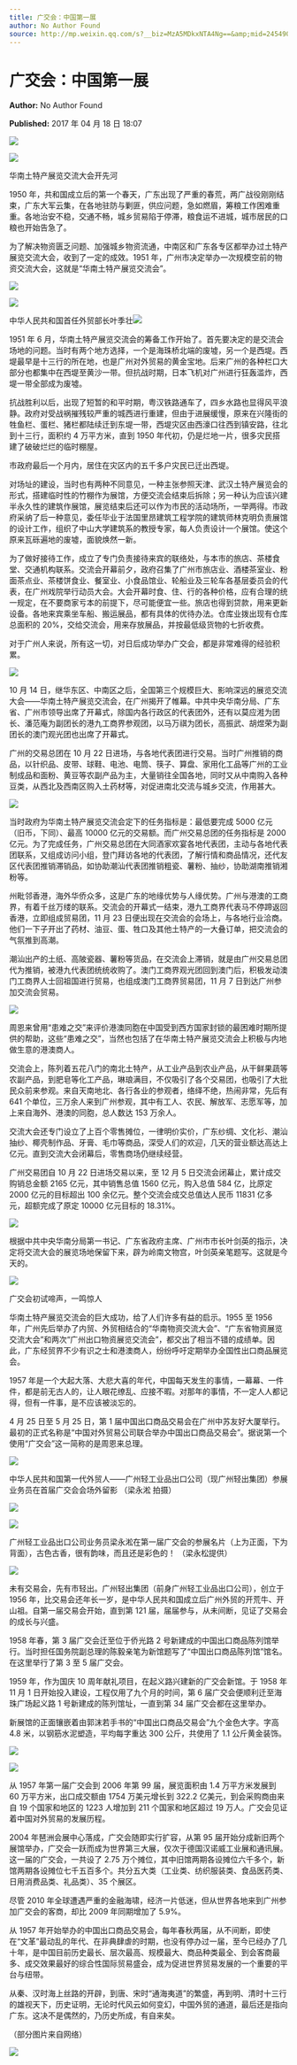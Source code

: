 ```yaml
---
title: 广交会：中国第一展
author: No Author Found
source: http://mp.weixin.qq.com/s?__biz=MzA5MDkxNTA4Ng==&amp;mid=2454905953&amp;idx=2&amp;sn=37fd2adc1d4121781167053ff7302a38&amp;chksm=87a22c00b0d5a5161a8bdb89570e71facf793e87f7eb2116b4252d46d4560de56e626530f43c#rd
---
```


# 广交会：中国第一展

**Author:** No Author Found

**Published:** 2017 年 04 月 18 日 18:07

![](http://mmbiz.qpic.cn/mmbiz_jpg/PJWG74pLsMY6VjSs8icl92DouG8adAGS0ibIkmicA6dYrXchQel1ic3LTtD572I9r9sbW2tOnBvpibgicAXRcdc4p5aA/0?wx_fmt=jpeg)

![](http://mmbiz.qpic.cn/mmbiz_png/iaGswicCbWm6ibahOtUhn1BVWVNooCb4Ujy09XBAiazvTCnzFjCn3F8UDKyTZSPqeocd0Db2Cnqga8QQGRibT0ICe1g/0?wx_fmt=png)

华南土特产展览交流大会开先河

1950 年，共和国成立后的第一个春天，广东出现了严重的春荒，两广战役刚刚结束，广东大军云集，在各地驻防与剿匪，供应问题，急如燃眉，筹粮工作困难重重。各地治安不稳，交通不畅，城乡贸易陷于停滞，粮食运不进城，城市居民的口粮也开始告急了。

为了解决物资匮乏问题、加强城乡物资流通，中南区和广东各专区都举办过土特产展览交流大会，收到了一定的成效。1951 年，广州市决定举办一次规模空前的物资交流大会，这就是“华南土特产展览交流会”。

![](http://mmbiz.qpic.cn/mmbiz_png/p6Vlqvia1UicyrhG0dR9FTta36XUoGOcvdhsIlSlibKtt80ZiadFZapHdzuBcAHYbKTsZYHibicnuOP8lH5WEibuvKcnw/0?wx_fmt=png)

![](http://mmbiz.qpic.cn/mmbiz_jpg/PJWG74pLsMacia9iaeANX7aGowAH4Rn6ibkp0gFibMgdGtHfjhSWKHeqXRCf0d2mGjrSE8kTPJO7KMfzFC3q1lianvQ/0?wx_fmt=jpeg)

中华人民共和国首任外贸部长叶季壮![](http://mmbiz.qpic.cn/mmbiz_jpg/PJWG74pLsMacia9iaeANX7aGowAH4Rn6ibkqxE4QgiatiaNwe7vvqkZ4ZadogYmFkiaZxwRbGT11CvR7ibTvQoDA3UsIQ/0?wx_fmt=jpeg)

1951 年 6 月，华南土特产展览交流会的筹备工作开始了。首先要决定的是交流会场地的问题。当时有两个地方选择，一个是海珠桥北端的废墟，另一个是西堤。西堤最早是十三行的所在地，也是广州对外贸易的黄金宝地。后来广州的各种栏口大部分也都集中在西堤至黄沙一带。但抗战时期，日本飞机对广州进行狂轰滥炸，西堤一带全部成为废墟。

抗战胜利以后，出现了短暂的和平时期，粤汉铁路通车了，四乡水路也显得风平浪静。政府对受战祸摧残较严重的城西进行重建，但由于进展缓慢，原来在兴隆街的牲鱼栏、蛋栏、猪栏都陆续迁到东堤一带，西堤灾区由西濠口往西到镇安路，往北到十三行，面积约 4 万平方米，直到 1950 年代初，仍是烂地一片，很多灾民搭建了破破烂烂的临时棚屋。

市政府最后一个月内，居住在灾区内的五千多户灾民已迁出西堤。

对场址的建设，当时也有两种不同意见，一种主张参照天津、武汉土特产展览会的形式，搭建临时性的竹棚作为展馆，方便交流会结束后拆除；另一种认为应该兴建半永久性的建筑作展馆，展览结束后还可以作为市民的活动场所，一举两得。市政府采纳了后一种意见，委任毕业于法国里昂建筑工程学院的建筑师林克明负责展馆的设计工作，组织了中山大学建筑系的教授专家，每人负责设计一个展馆。使这个原来瓦砾遍地的废墟，面貌焕然一新。

为了做好接待工作，成立了专门负责接待来宾的联络处，与本市的旅店、茶楼食堂、交通机构联系。交流会开幕前夕，政府召集了广州市旅店业、酒楼茶室业、粉面茶点业、茶楼饼食业、餐室业、小食品馆业、轮船业及三轮车各基层委员会的代表，在广州戏院举行动员大会。大会开幕时食、住、行的各种价格，应有合理的统一规定，在不要商家亏本的前提下，尽可能便宜一些。旅店也得到贷款，用来更新设备。各地来宾乘坐车船、搬运展品，都有具体的优待办法。仓库业拨出现有仓库总面积的 20%，交给交流会，用来存放展品，并按最低级货物的七折收费。

对于广州人来说，所有这一切，对日后成功举办广交会，都是非常难得的经验积累。

![](http://mmbiz.qpic.cn/mmbiz_jpg/PJWG74pLsMacia9iaeANX7aGowAH4Rn6ibk4RLxHFPfbVX8VlRTDSnBLbL7dPnZTJXJTwHUVnq5kNEIy45I91pPtA/0?wx_fmt=jpeg)

10 月 14 日，继华东区、中南区之后，全国第三个规模巨大、影响深远的展览交流大会——华南土特产展览交流会，在广州揭开了帷幕。中共中央华南分局、广东省、广州市领导出席了开幕式，除国内各行政区的代表团外，还有以莫应溎为团长、潘范庵为副团长的港九工商界参观团，以马万祺为团长，高振武、胡煜荣为副团长的澳门观光团也出席了开幕式。

广州的交易总团在 10 月 22 日进场，与各地代表团进行交易。当时广州推销的商品，以针织品、皮带、球鞋、电池、电筒、筷子、算盘、家用化工品等广州的工业制成品和面粉、黄豆等农副产品为主，大量销往全国各地，同时又从中南购入各种豆类，从西北及西南区购入土药材等，对促进南北交流与城乡交流，作用甚大。

![](http://mmbiz.qpic.cn/mmbiz_jpg/PJWG74pLsMacia9iaeANX7aGowAH4Rn6ibk2G9ClNoRocpacyYQ3n0iaKQCVoOzk5AOiaBBwWelicv36ujoC0stG1vbA/0?wx_fmt=jpeg)

当时政府为华南土特产展览交流会定下的任务指标是：最低要完成 5000 亿元（旧币，下同）、最高 10000 亿元的交易额。而广州交易总团的任务指标是 2000 亿元。为了完成任务，广州交易总团在大同酒家欢宴各地代表团，主动与各地代表团联系，又组成访问小组，登门拜访各地的代表团，了解行情和商品情况，还代友区代表团推销滞销品，如协助潮汕代表团推销粗瓷、薯粉、抽纱，协助湖南推销湘粉等。

州毗邻香港，海外华侨众多，这是广东的地缘优势与人缘优势。广州与港澳的工商界，有着千丝万缕的联系。交流会的开幕式一结束，港九工商界代表马不停蹄返回香港，立即组成贸易团，11 月 23 日便出现在交流会的会场上，与各地行业洽商。他们一下子开出了药材、油豆、蛋、牲口及其他土特产的一大叠订单，把交流会的气氛推到高潮。

潮汕出产的土纸、高陂瓷器、薯粉等货品，在交流会上滞销，就是由广州交易总团代为推销，被港九代表团统统收购了。澳门工商界观光团回到澳门后，积极发动澳门工商界人士回祖国进行贸易，也组成澳门工商界贸易团，11 月 7 日到达广州参加交流会贸易。

![](http://mmbiz.qpic.cn/mmbiz_jpg/PJWG74pLsMacia9iaeANX7aGowAH4Rn6ibk3Neol85Gm13MJy1ygOSBsOAiby66G4G1gQ0lYg54ompMXW1hovwD5ow/0?wx_fmt=jpeg)

周恩来曾用“患难之交”来评价港澳同胞在中国受到西方国家封锁的最困难时期所提供的帮助，这些“患难之交”，当然也包括了在华南土特产展览交流会上积极与内地做生意的港澳商人。

交流会上，陈列着五花八门的南北土特产，从工业产品到农业产品，从干鲜果蔬等农副产品，到肥皂等化工产品，琳琅满目，不仅吸引了各个交易团，也吸引了大批民众前来参观。来自天南地北、各行各业的参观者，络绎不绝，热闹非常，先后有 641 个单位，三万余人来到广州参观，其中有工人、农民、解放军、志愿军等，加上来自海外、港澳的同胞，总人数达 153 万余人。

交流大会还专门设立了上百个零售摊位，一律明价实价，广东纱绸、文化衫、潮汕抽纱、椰壳制作品、牙膏、毛巾等商品，深受人们的欢迎，几天的营业额达高达上亿元。直到交流大会闭幕后，零售商场仍继续经营。

广州交易团自 10 月 22 日进场交易以来，至 12 月 5 日交流会闭幕止，累计成交购销总金额 2165 亿元，其中销售总值 1560 亿元，购入总值 584 亿，比原定 2000 亿元的目标超出 100 余亿元。整个交流会成交总值达人民币 11831 亿多元，超额完成了原定 10000 亿元目标的 18.31%。

![](http://mmbiz.qpic.cn/mmbiz_jpg/PJWG74pLsMacia9iaeANX7aGowAH4Rn6ibkLZlfcNbqPq9Vgt0ib73XarYSXt8pT9rqNU8iaXBOBo0Kdfa49st41n0Q/0?wx_fmt=jpeg)

根据中共中央华南分局第一书记、广东省政府主席、广州市市长叶剑英的指示，决定将交流大会的展览场地保留下来，辟为岭南文物宫，叶剑英亲笔题写。这就是今天的。

![](http://mmbiz.qpic.cn/mmbiz_png/iaGswicCbWm6ibahOtUhn1BVWVNooCb4Ujy09XBAiazvTCnzFjCn3F8UDKyTZSPqeocd0Db2Cnqga8QQGRibT0ICe1g/0?wx_fmt=png)

广交会初试啼声，一鸣惊人

华南土特产展览交流会的巨大成功，给了人们许多有益的启示。1955 至 1956 年，广州先后举办了内贸、外贸相结合的“华南物资交流大会”、“广东省物资展览交流大会”和两次“广州出口物资展览交流会”，都交出了相当不错的成绩单。因此，广东经贸界不少有识之士和港澳商人，纷纷呼吁定期举办全国性出口商品展览会。

1957 年是一个大起大落、大悲大喜的年代，中国每天发生的事情，一幕幕、一件件，都是前无古人的，让人眼花缭乱、应接不暇。对那年的事情，不一定人人都记得，但有一件事，是不应该被淡忘的。

4 月 25 日至 5 月 25 日，第 1 届中国出口商品交易会在广州中苏友好大厦举行。最初的正式名称是“中国对外贸易公司联合举办中国出口商品交易会”。据说第一个使用“广交会”这一简称的是周恩来总理。

![](http://mmbiz.qpic.cn/mmbiz_jpg/PJWG74pLsMacia9iaeANX7aGowAH4Rn6ibk0mDrjw0dibHwv1R18ga9b0kGiaGW2ibzsuR2TlZE4IMSS2U3wPPhJXubA/0?wx_fmt=jpeg)

中华人民共和国第一代外贸人——广州轻工业品出口公司（现广州轻出集团）参展业务员在首届广交会会场外留影 （梁永淞 拍摄）

![](http://mmbiz.qpic.cn/mmbiz_jpg/PJWG74pLsMacia9iaeANX7aGowAH4Rn6ibkGBvNzfn23UUO5AThzu5ZDuUdge74Rg0vpN1S6Y0hpB7kT2V3iavubfA/0?wx_fmt=jpeg)

![](http://mmbiz.qpic.cn/mmbiz_jpg/PJWG74pLsMacia9iaeANX7aGowAH4Rn6ibkRIByjnZKl5MaAkEMicWD9ia5baJUdQG2YA69AsTNND1Y9ysMRVkT9T0w/0?wx_fmt=jpeg)

广州轻工业品出口公司业务员梁永淞在第一届广交会的参展名片（上为正面，下为背面），古色古香，很有韵味，而且还是彩色的！ （梁永松提供）

![](http://mmbiz.qpic.cn/mmbiz_jpg/PJWG74pLsMacia9iaeANX7aGowAH4Rn6ibk16OeZmwyGxwcLp31x37JKibicNfKUtkpu2SeauIvo3ZTsRny9t1qj9OQ/0?wx_fmt=jpeg)

未有交易会，先有市轻出。广州轻出集团（前身广州轻工业品出口公司），创立于 1956 年，比交易会还年长一岁，是中华人民共和国成立后广州外贸的开荒牛、开山祖。自第一届交易会开始，直到第 121 届，届届参与，从未间断，见证了交易会的成长与兴盛。

1958 年春，第 3 届广交会迁至位于侨光路 2 号新建成的中国出口商品陈列馆举行。当时担任国务院副总理的陈毅亲笔为新馆题写了“中国出口商品陈列馆”馆名。在这里举行了第 3 至 5 届广交会。

1959 年，作为国庆 10 周年献礼项目，在起义路兴建新的广交会新馆。于 1958 年 11 月 1 日开始投入建设，工程仅用了九个月的时间，第 6 届广交会便顺利迁至海珠广场起义路 1 号新建成的陈列馆址，一直到第 34 届广交会都在这里举办。

新展馆的正面镶嵌着由郭沫若手书的“中国出口商品交易会”九个金色大字。字高 4.8 米，以钢筋水泥塑造，平均每字重达 300 公斤，共使用了 1.1 公斤黄金装饰。

![](http://mmbiz.qpic.cn/mmbiz_jpg/PJWG74pLsMacia9iaeANX7aGowAH4Rn6ibkEW7QUc8IkJ9DBcZo25o7hJ1l8r5t63Q0z8GpPNcDWWibibQk1IGpLTibQ/0?wx_fmt=jpeg)

![](http://mmbiz.qpic.cn/mmbiz_jpg/PJWG74pLsMZ3FrWUSClzaOmV5HmVvSkU6wqX6R5gjJHQ16SibibueLg1bPFbmsEhnv44mAWVV4xXrclKsA0ZsTUQ/0?wx_fmt=jpeg)

从 1957 年第一届广交会到 2006 年第 99 届，展览面积由 1.4 万平方米发展到 60 万平方米，出口成交额由 1754 万美元增长到 322.2 亿美元，到会采购商由来自 19 个国家和地区的 1223 人增加到 211 个国家和地区超过 19 万人。广交会见证着中国对外贸易的发展历程。

2004 年琶洲会展中心落成，广交会随即实行扩容，从第 95 届开始分成新旧两个展馆举办，广交会一跃而成为世界第三大展，仅次于德国汉诺威工业展和通讯展。这一届的广交会，一共设了 2.75 万个摊位，其中旧馆两期各设摊位六千多个，新馆两期各设摊位七千五百多个。共分五大类（工业类、纺织服装类、食品医药类、日用消费品类、礼品类）、35 个展区。

尽管 2010 年全球遭遇严重的金融海啸，经济一片低迷，但从世界各地来到广州参加广交会的客商，却比 2009 年同期增加了 5.9%。

从 1957 年开始举办的中国出口商品交易会，每年春秋两届，从不间断，即使在“文革”最动乱的年代、在非典肆虐的时期，也没有停办过一届，至今已经办了几十年，是中国目前历史最长、层次最高、规模最大、商品种类最全、到会客商最多、成交效果最好的综合性国际贸易盛会，成为促进世界贸易发展的一个重要的平台与纽带。

从秦、汉时海上丝路的开辟，到唐、宋时“通海夷道”的繁盛，再到明、清时十三行的雄视天下，历史证明，无论时代风云如何变幻，中国外贸的通道，最后还是指向广东。这决不是偶然的，乃历史所成，有自来矣。

（部分图片来自网络）

![](http://mmbiz.qpic.cn/mmbiz/iaGswicCbWm6ibNnZiaMtqBicJQGTbYOEiaian33xJrckjQnURHPoEenqJdsF2dFtqnQHOWKiaibNyA3fW2EP7KFQADCrHw/0?)
